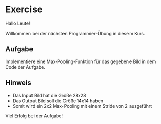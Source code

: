 # Exercise

Hallo Leute!

Willkommen bei der nächsten Programmier-Übung in diesem Kurs.

## Aufgabe

Implementiere eine Max-Pooling-Funktion für das gegebene Bild in dem Code der Aufgabe.

## Hinweis

- Das Input Bild hat die Größe 28x28
- Das Output Bild soll die Größe 14x14 haben
- Somit wird ein 2x2 Max-Pooling mit einem Stride von 2 ausgeführt

Viel Erfolg bei der Aufgabe!
